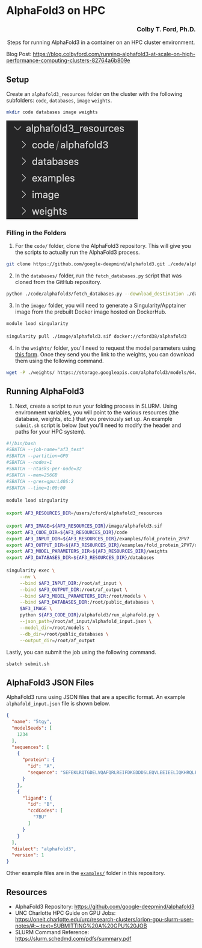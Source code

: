 # AlphaFold3 on HPC

<h3 align="right">Colby T. Ford, Ph.D.</h3>

<p align="middle">Steps for running AlphaFold3 in a container on an HPC cluster environment.</p>

Blog Post: https://blog.colbyford.com/running-alphafold3-at-scale-on-high-performance-computing-clusters-82764a6b809e

## Setup

Create an `alphafold3_resources` folder on the cluster with the following subfolders: `code`, `databases`, `image` `weights`.

```bash
mkdir code databases image weights
```

![Placeholder folders](folders.png)

### Filling in the Folders

1. For the `code/` folder, clone the AlphaFold3 repository. This will give you the scripts to actually run the AlphaFold3 process.

```bash
git clone https://github.com/google-deepmind/alphafold3.git ./code/alphafold3
```

2. In the `databases/` folder, run the `fetch_databases.py` script that was cloned from the GitHub repository.

```bash
python ./code/alphafold3/fetch_databases.py --download_destination ./databases
```

3. In the `image/` folder, you will need to generate a Singularity/Apptainer image from the prebuilt Docker image hosted on DockerHub.

```bash
module load singularity

singularity pull ./image/alphafold3.sif docker://cford38/alphafold3
```


4. In the `weights/` folder, you'll need to request the model parameters using [this form](https://forms.gle/svvpY4u2jsHEwWYS6). Once they send you the link to the weights, you can download them using the following command.

```bash
wget -P ./weights/ https://storage.googleapis.com/alphafold3/models/64/<your_key>/af3.bin.zst
```


## Running AlphaFold3

1. Next, create a script to run your folding process in SLURM. Using environment variables, you will point to the various resources (the database, weights, etc.) that you previously set up. An example `submit.sh` script is below (but you'll need to modify the header and paths for your HPC system).

```bash
#!/bin/bash
#SBATCH --job-name="af3_test"
#SBATCH --partition=GPU
#SBATCH --nodes=1
#SBATCH --ntasks-per-node=32
#SBATCH --mem=256GB
#SBATCH --gres=gpu:L40S:2
#SBATCH --time=1:00:00

module load singularity

export AF3_RESOURCES_DIR=/users/cford/alphafold3_resources

export AF3_IMAGE=${AF3_RESOURCES_DIR}/image/alphafold3.sif
export AF3_CODE_DIR=${AF3_RESOURCES_DIR}/code
export AF3_INPUT_DIR=${AF3_RESOURCES_DIR}/examples/fold_protein_2PV7
export AF3_OUTPUT_DIR=${AF3_RESOURCES_DIR}/examples/fold_protein_2PV7/output
export AF3_MODEL_PARAMETERS_DIR=${AF3_RESOURCES_DIR}/weights
export AF3_DATABASES_DIR=${AF3_RESOURCES_DIR}/databases

singularity exec \
     --nv \
     --bind $AF3_INPUT_DIR:/root/af_input \
     --bind $AF3_OUTPUT_DIR:/root/af_output \
     --bind $AF3_MODEL_PARAMETERS_DIR:/root/models \
     --bind $AF3_DATABASES_DIR:/root/public_databases \
     $AF3_IMAGE \
     python ${AF3_CODE_DIR}/alphafold3/run_alphafold.py \
     --json_path=/root/af_input/alphafold_input.json \
     --model_dir=/root/models \
     --db_dir=/root/public_databases \
     --output_dir=/root/af_output
```


Lastly, you can submit the job using the following command.

```bash
sbatch submit.sh
```


## AlphaFold3 JSON Files

AlphaFold3 runs using JSON files that are a specific format. An example `alphafold_input.json` file is shown below.

```json
{
  "name": "5tgy",
  "modelSeeds": [
    1234
  ],
  "sequences": [
    {
      "protein": {
        "id": "A",
        "sequence": "SEFEKLRQTGDELVQAFQRLREIFDKGDDDSLEQVLEEIEELIQKHRQLFDNRQEAADTEAAKQGDQWVQLFQRFREAIDKGDKDSLEQLLEELEQALQKIRELAEKKN"
      }
    },
    {
      "ligand": {
        "id": "B",
        "ccdCodes": [
          "7BU"
        ]
      }
    }
  ],
  "dialect": "alphafold3",
  "version": 1
}
```

Other example files are in the [`examples/`](examples/) folder in this repository.

## Resources

- AlphaFold3 Repository: https://github.com/google-deepmind/alphafold3
- UNC Charlotte HPC Guide on GPU Jobs: https://oneit.charlotte.edu/urc/research-clusters/orion-gpu-slurm-user-notes/#:~:text=SUBMITTING%20A%20GPU%20JOB
- SLURM Command Reference: https://slurm.schedmd.com/pdfs/summary.pdf
